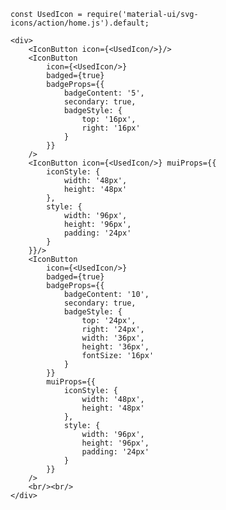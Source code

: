     const UsedIcon = require('material-ui/svg-icons/action/home.js').default;
    
    <div>
        <IconButton icon={<UsedIcon/>}/>
        <IconButton 
            icon={<UsedIcon/>} 
            badged={true} 
            badgeProps={{
                badgeContent: '5',
                secondary: true,
                badgeStyle: {
                    top: '16px',
                    right: '16px'
                }
            }}
        />
        <IconButton icon={<UsedIcon/>} muiProps={{
            iconStyle: {
                width: '48px',
                height: '48px'
            },
            style: {
                width: '96px',
                height: '96px',
                padding: '24px'
            }
        }}/>
        <IconButton 
            icon={<UsedIcon/>} 
            badged={true} 
            badgeProps={{
                badgeContent: '10',
                secondary: true,
                badgeStyle: {
                    top: '24px',
                    right: '24px',
                    width: '36px',
                    height: '36px',
                    fontSize: '16px'
                }
            }}
            muiProps={{
                iconStyle: {
                    width: '48px',
                    height: '48px'
                },
                style: {
                    width: '96px',
                    height: '96px',
                    padding: '24px'
                }
            }}
        />
        <br/><br/>
    </div>
